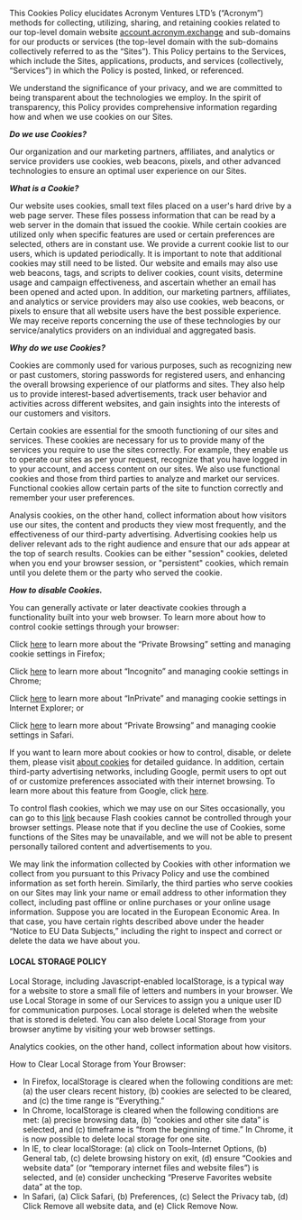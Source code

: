 This Cookies Policy elucidates Acronym Ventures LTD’s (“Acronym”) methods for collecting, utilizing, sharing, and retaining cookies related to our top-level domain website [account.acronym.exchange](https://account.acronym.exchange) and sub-domains for our products or services (the top-level domain with the sub-domains collectively referred to as the “Sites”). This Policy pertains to the Services, which include the Sites, applications, products, and services (collectively, “Services”) in which the Policy is posted, linked, or referenced. 

We understand the significance of your privacy, and we are committed to being transparent about the technologies we employ. In the spirit of transparency, this Policy provides comprehensive information regarding how and when we use cookies on our Sites.

**_Do we use Cookies?_**

Our organization and our marketing partners, affiliates, and analytics or service providers use cookies, web beacons, pixels, and other advanced technologies to ensure an optimal user experience on our Sites.

**_What is a Cookie?_**

Our website uses cookies, small text files placed on a user's hard drive by a web page server. These files possess information that can be read by a web server in the domain that issued the cookie. While certain cookies are utilized only when specific features are used or certain preferences are selected, others are in constant use. We provide a current cookie list to our users, which is updated periodically. It is important to note that additional cookies may still need to be listed. Our website and emails may also use web beacons, tags, and scripts to deliver cookies, count visits, determine usage and campaign effectiveness, and ascertain whether an email has been opened and acted upon. In addition, our marketing partners, affiliates, and analytics or service providers may also use cookies, web beacons, or pixels to ensure that all website users have the best possible experience. We may receive reports concerning the use of these technologies by our service/analytics providers on an individual and aggregated basis.

**_Why do we use Cookies?_**

Cookies are commonly used for various purposes, such as recognizing new or past customers, storing passwords for registered users, and enhancing the overall browsing experience of our platforms and sites. They also help us to provide interest-based advertisements, track user behavior and activities across different websites, and gain insights into the interests of our customers and visitors. 

Certain cookies are essential for the smooth functioning of our sites and services. These cookies are necessary for us to provide many of the services you require to use the sites correctly. For example, they enable us to operate our sites as per your request, recognize that you have logged in to your account, and access content on our sites. We also use functional cookies and those from third parties to analyze and market our services. Functional cookies allow certain parts of the site to function correctly and remember your user preferences. 

Analysis cookies, on the other hand, collect information about how visitors use our sites, the content and products they view most frequently, and the effectiveness of our third-party advertising. Advertising cookies help us deliver relevant ads to the right audience and ensure that our ads appear at the top of search results. Cookies can be either "session" cookies, deleted when you end your browser session, or "persistent" cookies, which remain until you delete them or the party who served the cookie. 

**_How to disable Cookies._**

You can generally activate or later deactivate cookies through a functionality built into your web browser. To learn more about how to control cookie settings through your browser:

Click [here](https://support.mozilla.org/en-US/kb/enable-and-disable-cookies-website-preferences) to learn more about the “Private Browsing” setting and managing cookie settings in Firefox;

Click [here](https://support.google.com/chrome/answer/95647?hl=en) to learn more about “Incognito” and managing cookie settings in Chrome;

Click [here](https://support.microsoft.com/en-us/help/17442/windows-internet-explorer-delete-manage-cookies) to learn more about “InPrivate” and managing cookie settings in Internet Explorer; or

Click [here](https://support.apple.com/) to learn more about “Private Browsing” and managing cookie settings in Safari.

If you want to learn more about cookies or how to control, disable, or delete them, please visit [about cookies](http://www.aboutcookies.org) for detailed guidance. In addition, certain third-party advertising networks, including Google, permit users to opt out of or customize preferences associated with their internet browsing. To learn more about this feature from Google, click [here](https://adssettings.google.com/u/0/authenticated?hl=en).

To control flash cookies, which we may use on our Sites occasionally, you can go to this [link](http://www.macromedia.com/support/documentation/en/flashplayer/help/settings_manager07.html) because Flash cookies cannot be controlled through your browser settings. Please note that if you decline the use of Cookies, some functions of the Sites may be unavailable, and we will not be able to present personally tailored content and advertisements to you.

We may link the information collected by Cookies with other information we collect from you pursuant to this Privacy Policy and use the combined information as set forth herein. Similarly, the third parties who serve cookies on our Sites may link your name or email address to other information they collect, including past offline or online purchases or your online usage information. Suppose you are located in the European Economic Area. In that case, you have certain rights described above under the header “Notice to EU Data Subjects,” including the right to inspect and correct or delete the data we have about you.


#### **LOCAL STORAGE POLICY**

Local Storage, including Javascript-enabled localStorage, is a typical way for a website to store a small file of letters and numbers in your browser. We use Local Storage in some of our Services to assign you a unique user ID for communication purposes. Local storage is deleted when the website that is stored is deleted. You can also delete Local Storage from your browser anytime by visiting your web browser settings.

Analytics cookies, on the other hand, collect information about how visitors. 

How to Clear Local Storage from Your Browser:



* In Firefox, localStorage is cleared when the following conditions are met: (a) the user clears recent history, (b) cookies are selected to be cleared, and (c) the time range is “Everything.”
* In Chrome, localStorage is cleared when the following conditions are met: (a) precise browsing data, (b) “cookies and other site data” is selected, and (c) timeframe is “from the beginning of time.” In Chrome, it is now possible to delete local storage for one site.
* In IE, to clear localStorage: (a) click on Tools–Internet Options, (b) General tab, (c) delete browsing history on exit, (d) ensure “Cookies and website data” (or “temporary internet files and website files”) is selected, and (e) consider unchecking “Preserve Favorites website data” at the top.
* In Safari, (a) Click Safari, (b) Preferences, (c) Select the Privacy tab, (d) Click Remove all website data, and (e) Click Remove Now.
